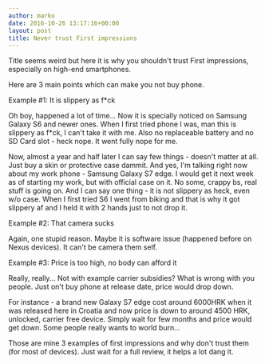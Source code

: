 ```yaml
---
author: marko
date: 2016-10-26 13:17:16+00:00
layout: post
title: Never trust First impressions
---
```


Title seems weird but here it is why you shouldn't trust First impressions, especially on high-end smartphones.

Here are 3 main points which can make you not buy phone.

Example #1: It is slippery as f*ck

Oh boy, happened a lot of time... Now it is specially noticed on Samsung Galaxy S6 and newer ones. When I first tried phone I was, man this is slippery as f*ck, I can't take it with me. Also no replaceable battery and no SD Card slot - heck nope. It went fully nope for me.

Now, almost a year and half later I can say few things - doesn't matter at all. Just buy a skin or protective case dammit. And yes, I'm talking right now about my work phone - Samsung Galaxy S7 edge. I would get it next week as of starting my work, but with official case on it. No some, crappy bs, real stuff is going on. And I can say one thing - it is not slippery as heck, even w/o case. When I first tried S6 I went from biking and that is why it got slippery af and I held it with 2 hands just to not drop it.

Example #2: That camera sucks

Again, one stupid reason. Maybe it is software issue (happened before on Nexus devices). It can't be camera them self.

Example #3: Price is too high, no body can afford it

Really, really... Not with example carrier subsidies? What is wrong with you people. Just on't buy phone at release date, price would drop down.

For instance - a brand new Galaxy S7 edge cost around 6000HRK when it was released here in Croatia and now price is down to around 4500 HRK, unlocked, carrier free device. Simply wait for few months and price would get down. Some people really wants to world burn...

Those are mine 3 examples of first impressions and why don't trust them (for most of devices). Just wait for a full review, it helps a lot dang it.